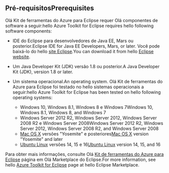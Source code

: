## <a name="prerequisites"></a><span data-ttu-id="4427b-101">Pré-requisitos</span><span class="sxs-lookup"><span data-stu-id="4427b-101">Prerequisites</span></span>
<span data-ttu-id="4427b-102">Olá Kit de ferramentas do Azure para Eclipse requer Olá componentes de software a seguir:</span><span class="sxs-lookup"><span data-stu-id="4427b-102">hello Azure Toolkit for Eclipse requires hello following software components:</span></span>

* <span data-ttu-id="4427b-103">IDE do Eclipse para desenvolvedores de Java EE, Mars ou posterior.</span><span class="sxs-lookup"><span data-stu-id="4427b-103">Eclipse IDE for Java EE Developers, Mars, or later.</span></span> <span data-ttu-id="4427b-104">Você pode baixá-lo do hello [site Eclipse](http://www.eclipse.org/downloads/).</span><span class="sxs-lookup"><span data-stu-id="4427b-104">You can download it from hello [Eclipse website](http://www.eclipse.org/downloads/).</span></span>

* <span data-ttu-id="4427b-105">Um Java Developer Kit (JDK) versão 1.8 ou posterior.</span><span class="sxs-lookup"><span data-stu-id="4427b-105">A Java Developer Kit (JDK), version 1.8 or later.</span></span>

* <span data-ttu-id="4427b-106">Um sistema operacional.</span><span class="sxs-lookup"><span data-stu-id="4427b-106">An operating system.</span></span> <span data-ttu-id="4427b-107">Olá Kit de ferramentas do Azure para Eclipse foi testado no hello sistemas operacionais a seguir:</span><span class="sxs-lookup"><span data-stu-id="4427b-107">hello Azure Toolkit for Eclipse has been tested on hello following operating systems:</span></span>
  
  * <span data-ttu-id="4427b-108">Windows 10, Windows 8.1, Windows 8 e Windows 7</span><span class="sxs-lookup"><span data-stu-id="4427b-108">Windows 10, Windows 8.1, Windows 8, and Windows 7</span></span>
  * <span data-ttu-id="4427b-109">Windows Server 2012 R2, Windows Server 2012, Windows Server 2008 R2 e Windows Server 2008</span><span class="sxs-lookup"><span data-stu-id="4427b-109">Windows Server 2012 R2, Windows Server 2012, Windows Server 2008 R2, and Windows Server 2008</span></span>
  * <span data-ttu-id="4427b-110">[Mac OS X](http://www.apple.com/osx) versões "Yosemite" e posteriores</span><span class="sxs-lookup"><span data-stu-id="4427b-110">[Mac OS X](http://www.apple.com/osx) version "Yosemite" and later</span></span>
  * <span data-ttu-id="4427b-111">[Ubuntu Linux](http://www.ubuntu.com) versões 14, 15 e 16</span><span class="sxs-lookup"><span data-stu-id="4427b-111">[Ubuntu Linux](http://www.ubuntu.com) version 14, 15, and 16</span></span>

<span data-ttu-id="4427b-112">Para obter mais informações, consulte Olá [Kit de ferramentas do Azure para Eclipse](http://marketplace.eclipse.org/content/azure-toolkit-eclipse) página em Olá Marketplace do Eclipse.</span><span class="sxs-lookup"><span data-stu-id="4427b-112">For more information, see hello [Azure Toolkit for Eclipse](http://marketplace.eclipse.org/content/azure-toolkit-eclipse) page at hello Eclipse Marketplace.</span></span>

<!--
> [!IMPORTANT]
> If you are using hello Azure Toolkit for Eclipse on Windows, hello toolkit requires installing hello Azure SDK 2.9.6 or later in order toouse hello Azure emulator. You have two options for installing hello Azure SDK:
> 
> * You can download and install hello Azure SDK by using hello [Web Platform Installer (WebPI)](http://go.microsoft.com/fwlink/?LinkID=252838).
> * If you do not have hello Azure SDK installed when you create your first Azure deployment project, you will be prompted tooautomatically download install hello requisite version of hello Azure SDK.
> 
> Note that hello Azure SDK is required on Windows only.
> 
> 
-->
